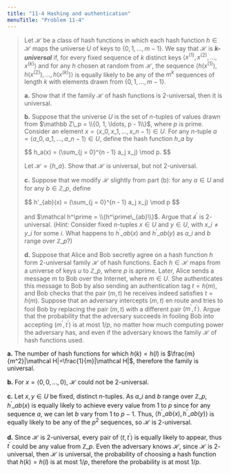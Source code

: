 ```yaml
---
title: "11-4 Hashing and authentication"
menuTitle: "Problem 11-4"
---
```


> Let $\mathcal H$ be a class of hash functions in which each hash function $h \in \mathcal H$ maps the universe $U$ of keys to $\{0, 1, \ldots, m - 1\}$. We say that $\mathcal H$ is __*k-universal*__ if, for every fixed sequence of $k$ distinct keys $\langle x^{(1)}, x^{(2)}, \ldots, x^{(k)} \rangle$ and for any $h$ chosen at random from $\mathcal H$, the sequence $\langle h(x^{(1)}), h(x^{(2)}), \ldots, h(x^{(k)}) \rangle$ is equally likely to be any of the $m^k$ sequences of length $k$ with elements drawn from $\{0, 1, \ldots, m - 1\}$.
>
> **a.** Show that if the family $\mathcal H$ of hash functions is $2$-universal, then it is universal.
>
> **b.** Suppose that the universe $U$ is the set of $n$-tuples of values drawn from $\mathbb Z\_p = \\{0, 1, \ldots, p - 1\\}$, where $p$ is prime. Consider an element $x = \langle x\_0, x\_1, \ldots, x\_{n - 1} \rangle \in U$. For any $n$-tuple $a = \langle a\_0, a\_1, \ldots, a\_{n - 1} \rangle \in U$, define the hash function $h\_a$ by
>
> <div>
> $$
> h_a(x) = (\sum_{j = 0}^{n - 1} a_j x_j) \mod p.
> $$
> </div>
>
> Let $\mathcal H = \{h\_a\}$. Show that $\mathcal H$ is universal, but not $2$-universal.
>
> **c.** Suppose that we modify $\mathcal H$ slightly from part (b): for any $a \in U$ and for any $b \in \mathbb Z\_p$, define
>
> <div>
> $$
> h'_{ab}(x) = (\sum_{j = 0}^{n - 1} a_j x_j) \mod p
> $$
> </div>
>
> and $\mathcal h^\prime = \\{h^\prime\_{ab}\\}$. Argue that $\mathcal h^\prime$ is $2$-universal. ($\textit{Hint:}$ Consider fixed $n$-tuples $x \in U$ and $y \in U$, with $x\_i \ne y\_i$ for some $i$. What happens to $h^\prime\_{ab}(x)$ and $h^\prime\_{ab}(y)$ as $a\_i$ and $b$ range over $\mathbb Z\_p$?)
>
> **d.** Suppose that Alice and Bob secretly agree on a hash function $h$ form $2$-universal family $\mathcal H$ of hash functions. Each $h \in \mathcal H$ maps from a universe of keys $u$ to $\mathbb Z\_p$, where $p$ is aprime. Later, Alice sends a message $m$ to Bob over the Internet, where $m \in U$. She authenticates this message to Bob by also sending an authentication tag $t = h(m)$, and Bob checks that the pair $(m, t)$ he receives indeed satisfies $t = h(m)$. Suppose that an adversary intercepts $(m, t)$ en route and tries to fool Bob by replacing the pair $(m, t)$ with a different pair $(m^\prime, t^\prime)$. Argue that the probability that the adversary succeeds in fooling Bob into accepting $(m^\prime, t^\prime)$ is at most $1 / p$, no matter how much computing power the adversary has, and even if the adversary knows the family $\mathcal H$ of hash functions used.

**a.** The number of hash functions for which $h(k)=h(l)$ is $\frac{m}{m^2}|\mathcal H|=\frac{1}{m}|\mathcal H|$, therefore the family is universal. 

**b.** For $x = \langle 0, 0, \ldots, 0 \rangle$, $\mathcal H$ could not be $2$-universal.

**c.** Let $x, y \in U$ be fixed, distinct $n$-tuples. As $a\_i$ and $b$ range over $\mathbb Z\_p, h^\prime\_{ab}(x)$ is equally likely to achieve every value from $1$ to $p$ since for any sequence $a$, we can let $b$ vary from $1$ to $p - 1$. Thus, $\langle h^\prime\_{ab}(x), h^\prime\_{ab}(y) \rangle$ is equally likely to be any of the $p^2$ sequences, so $\mathcal H$ is $2$-universal.

**d.** Since $\mathcal H$ is $2$-universal, every pair of $\langle t, t^\prime \rangle$ is equally likely to appear, thus $t^\prime$ could be any value from $\mathbb Z\_p$. Even the adversary knows $\mathcal H$, since $\mathcal H$ is $2$-universal, then $\mathcal H$ is universal, the probability of choosing a hash function that $h(k) = h(l)$ is at most $1 / p$, therefore the probability is at most $1 / p$.
